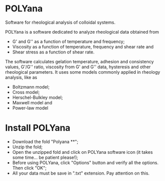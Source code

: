 # POLYana
Software for rheological analysis of colloidal systems.

POLYana is a software dedicated to analyze rheological data obtained from

- G' and G'' as a function of temperature and frequency;
- Viscosity as a function of temperature, frequency and shear rate and
- Shear stress as a function of shear rate.
 
The software calculates gelation temperature, adhesion and consistency values, G'/G'' ratio, viscosity from G' and G'' data, hysteresis and other rheological parameters. It uses some models commonly applied in rheology analysis, like as 

- Boltzmann model;
- Cross model;
- Herschel-Bulkley model;
- Maxwell model and
- Power-law model

# Install POLYana
- Download the fold "Polyana **";
- Unzip the fold;
- Open the unzipped fold and click on POLYana software icon (it takes some time... be patient please!);
- Before using POLYana, click "Options" button and verify all the options. Then click "OK"; 
- All your data must be save in ".txt" extension. Pay attention on this.
